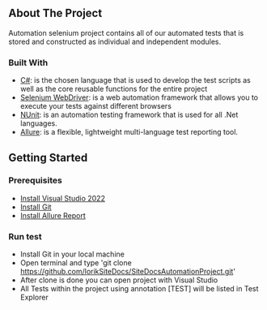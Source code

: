 <!-- ABOUT THE PROJECT -->
## About The Project

Automation selenium project contains all of our automated tests that is stored and constructed as individual and independent modules.

### Built With

* [C#](https://learn.microsoft.com/en-us/dotnet/csharp/tour-of-csharp/): is the chosen language that is used to develop the test scripts as well as the core reusable functions for the entire project
* [Selenium WebDriver](https://www.selenium.dev/documentation/webdriver/): is a web automation framework that allows you to execute your tests against different browsers
* [NUnit](https://nunit.org/): is an automation testing framework that is used for all .Net languages.
* [Allure](https://qameta.io/allure-report/): is a flexible, lightweight multi-language test reporting tool.

<!-- GETTING STARTED -->
## Getting Started


### Prerequisites

* [Install Visual Studio 2022](https://visualstudio.microsoft.com/downloads/)
* [Install Git](https://git-scm.com/downloads)
* [Install Allure Report](https://docs.qameta.io/allure/)

### Run test
* Install Git in your local machine
* Open terminal and type 'git clone https://github.com/lorikSiteDocs/SiteDocsAutomationProject.git' 
* After clone is done you can open project with Visual Studio 
* All Tests within the project using annotation [TEST] will be listed in Test Explorer 